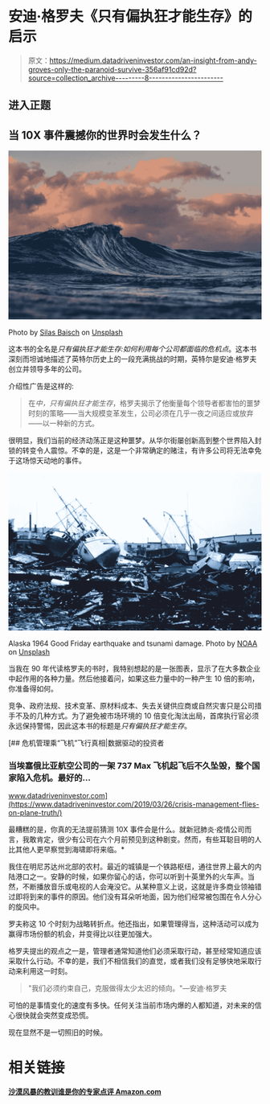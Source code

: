 # 安迪·格罗夫《只有偏执狂才能生存》的启示

> 原文：<https://medium.datadriveninvestor.com/an-insight-from-andy-groves-only-the-paranoid-survive-356af91cd92d?source=collection_archive---------8----------------------->

## 进入正题

## 当 10X 事件震撼你的世界时会发生什么？

![](img/98bb116865ffb0411faf7149c983a313.png)

Photo by [Silas Baisch](https://unsplash.com/@silasbaisch?utm_source=unsplash&utm_medium=referral&utm_content=creditCopyText) on [Unsplash](https://unsplash.com/s/photos/tsunami?utm_source=unsplash&utm_medium=referral&utm_content=creditCopyText)

这本书的全名是*只有偏执狂才能生存:如何利用每个公司都面临的危机点*。这本书深刻而坦诚地描述了英特尔历史上的一段充满挑战的时期，英特尔是安迪·格罗夫创立并领导多年的公司。

介绍性广告是这样的:

> 在*中，只有偏执狂才能生存*，格罗夫揭示了他衡量每个领导者都害怕的噩梦时刻的策略——当大规模变革发生，公司必须在几乎一夜之间适应或放弃——以一种新的方式。

很明显，我们当前的经济动荡正是这种噩梦。从华尔街屡创新高到整个世界陷入封锁的转变令人震惊。不幸的是，这是一个非常确定的赌注，有许多公司将无法幸免于这场惊天动地的事件。

![](img/f115f144c82f525f039f1ca98da8a8f6.png)

Alaska 1964 Good Friday earthquake and tsunami damage. Photo by [NOAA](https://unsplash.com/@noaa?utm_source=unsplash&utm_medium=referral&utm_content=creditCopyText) on [Unsplash](https://unsplash.com/s/photos/tsunami?utm_source=unsplash&utm_medium=referral&utm_content=creditCopyText)

当我在 90 年代读格罗夫的书时，我特别想起的是一张图表，显示了在大多数企业中起作用的各种力量。然后他接着问，如果这些力量中的一种产生 10 倍的影响，你准备得如何。

竞争、政府法规、技术变革、原材料成本、失去关键供应商或自然灾害只是公司措手不及的几种方式。为了避免被市场环境的 10 倍变化淘汰出局，首席执行官必须永远保持警惕，因此这本书的标题是*只有偏执狂才能生存*。

[](https://www.datadriveninvestor.com/2019/03/26/crisis-management-flies-on-plane-truth/) [## 危机管理乘“飞机”飞行真相|数据驱动的投资者

### 当埃塞俄比亚航空公司的一架 737 Max 飞机起飞后不久坠毁，整个国家陷入危机。最好的…

www.datadriveninvestor.com](https://www.datadriveninvestor.com/2019/03/26/crisis-management-flies-on-plane-truth/) 

最糟糕的是，你真的无法提前猜测 10X 事件会是什么。就新冠肺炎·疫情公司而言，我敢肯定，很少有公司在六个月前预见到这种剧变。然而，有些耳聪目明的人比其他人更早察觉到海啸即将来临。*

我住在明尼苏达州北部的农村。最近的城镇是一个铁路枢纽，通往世界上最大的内陆港口之一。安静的时候，如果你留心的话，你可以听到十英里外的火车声。当然，不断播放音乐或电视的人会淹没它。从某种意义上说，这就是许多商业领袖错过即将到来的事件的原因。他们没有耳朵听地面，因为他们经常被包围在令人分心的旋风中。

罗夫称这 10 个时刻为战略转折点。他还指出，如果管理得当，这种活动可以成为赢得市场份额的机会，并变得比以往更加强大。

格罗夫提出的观点之一是，管理者通常知道他们必须采取行动，甚至经常知道应该采取什么行动。不幸的是，我们不相信我们的直觉，或者我们没有足够快地采取行动来利用这一时刻。

> "我们必须约束自己，克服做得太少太迟的倾向。"—安迪·格罗夫

可怕的是事情变化的速度有多快。任何关注当前市场内爆的人都知道，对未来的信心很快就会突然变成恐慌。

现在显然不是一切照旧的时候。

# 相关链接

[**沙漠风暴的教训**](https://medium.com/swlh/lessons-from-desert-storm-f3a95960e775)[**谁是你的专家**](https://medium.com/@ennyman/who-are-your-experts-fc862d8186eb)[**点评 Amazon.com**](https://www.amazon.com/product-reviews/0385483821/ref=cm_cr_arp_d_viewpnt_lft?ie=UTF8&filterByStar=positive&reviewerType=all_reviews&pageNumber=1#reviews-filter-bar)
